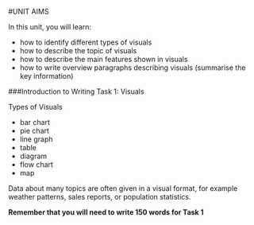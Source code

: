 #UNIT AIMS

In this unit, you will learn:

* how to identify different types of visuals
* how to describe the topic of visuals
* how to describe the main features shown in visuals
* how to write overview paragraphs describing visuals (summarise the key information)

###Introduction to Writing Task 1: Visuals

Types of Visuals
* bar chart
* pie chart
* line graph
* table
* diagram
* flow chart
* map

Data about many topics are often given in a visual format, for example weather patterns, sales reports, or population statistics. 

__Remember that you will need to write 150 words for Task 1__

